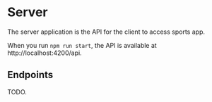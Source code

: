 # Server

The server application is the API for the client to access sports app.

When you run `npm run start`, the API is available at http://localhost:4200/api.

## Endpoints

TODO.
